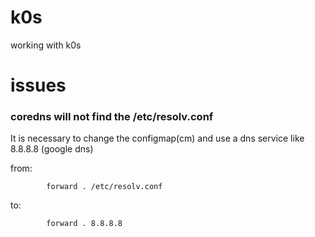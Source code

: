 # k0s
working with k0s

# issues

### coredns will not find the /etc/resolv.conf

It is necessary to change the configmap(cm) and use a dns service like 8.8.8.8 (google dns) 

from:
```
        forward . /etc/resolv.conf
```

to:
```
        forward . 8.8.8.8
```
